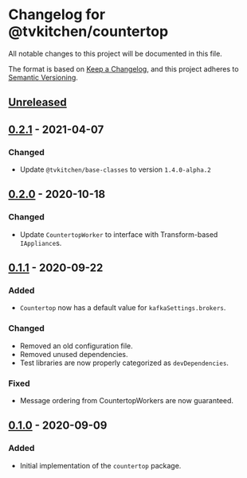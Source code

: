# Changelog for @tvkitchen/countertop

All notable changes to this project will be documented in this file.

The format is based on [Keep a Changelog](https://keepachangelog.com/en/1.0.0/),
and this project adheres to [Semantic Versioning](https://semver.org/spec/v2.0.0.html).

## [Unreleased]

## [0.2.1] - 2021-04-07
### Changed
- Update `@tvkitchen/base-classes` to version `1.4.0-alpha.2`

## [0.2.0] - 2020-10-18
### Changed
- Update `CountertopWorker` to interface with Transform-based `IAppliance`s.

## [0.1.1] - 2020-09-22
### Added
- `Countertop` now has a default value for `kafkaSettings.brokers`.
### Changed
- Removed an old configuration file.
- Removed unused dependencies.
- Test libraries are now properly categorized as `devDependencies`.

### Fixed
- Message ordering from CountertopWorkers are now guaranteed.

## [0.1.0] - 2020-09-09
### Added
- Initial implementation of the `countertop` package.

[Unreleased]: https://github.com/tvkitchen/appliances/compare/@tvkitchen/countertop@0.2.1...HEAD
[0.2.1]: https://github.com/tvkitchen/countertop/releases/tag/@tvkitchen/countertop@0.2.1
[0.2.0]: https://github.com/tvkitchen/countertop/releases/tag/@tvkitchen/countertop@0.2.0
[0.1.1]: https://github.com/tvkitchen/countertop/releases/tag/@tvkitchen/countertop@0.1.1
[0.1.0]: https://github.com/tvkitchen/countertop/releases/tag/@tvkitchen/countertop@0.1.0
